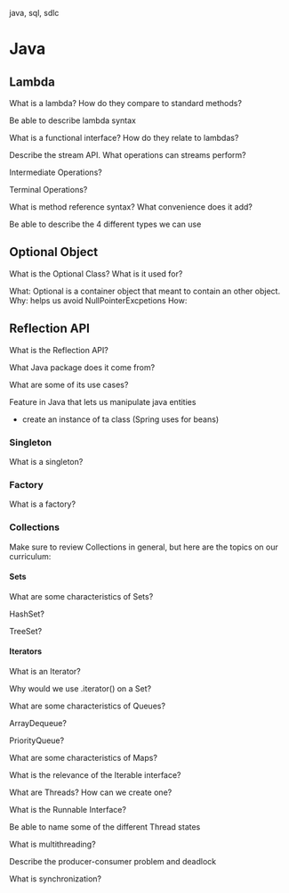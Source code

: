 java, sql, sdlc 


# Java 


## Lambda

What is a lambda? How do they compare to standard methods? 

Be able to describe lambda syntax 

What is a functional interface? How do they relate to lambdas? 
 

Describe the stream API. What operations can streams perform? 

Intermediate Operations? 

Terminal Operations? 
 

What is method reference syntax? What convenience does it add? 

Be able to describe the 4 different types we can use 
 

## Optional Object

What is the Optional Class? What is it used for? 


What: Optional is a container object that meant to contain an other object. 
Why: helps us avoid NullPointerExcpetions
How:


## Reflection API 

What is the Reflection API? 

What Java package does it come from? 

What are some of its use cases? 
 
Feature in Java that lets us manipulate java entities
- create an instance of ta class (Spring uses for beans)



### Singleton
What is a singleton? 


### Factory
What is a factory? 

 
### Collections


Make sure to review Collections in general, but here are the topics on our curriculum: 


#### Sets
What are some characteristics of Sets? 


HashSet? 

TreeSet? 


#### Iterators

What is an Iterator? 

Why would we use .iterator() on a Set? 

What are some characteristics of Queues? 

ArrayDequeue? 

PriorityQueue? 

What are some characteristics of Maps? 

What is the relevance of the Iterable interface? 
 

What are Threads? How can we create one? 

What is the Runnable Interface? 

Be able to name some of the different Thread states 

What is multithreading? 

Describe the producer-consumer problem and deadlock 

What is synchronization? 
 
